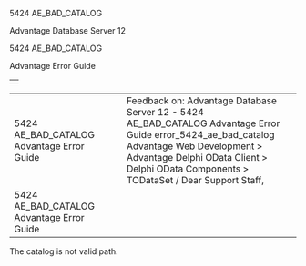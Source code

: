 5424 AE\_BAD\_CATALOG




Advantage Database Server 12  

5424 AE\_BAD\_CATALOG

Advantage Error Guide

|  |
| --- |
|  |

|  |  |  |  |  |
| --- | --- | --- | --- | --- |
| 5424 AE\_BAD\_CATALOG  Advantage Error Guide |  |  | Feedback on: Advantage Database Server 12 - 5424 AE\_BAD\_CATALOG Advantage Error Guide error\_5424\_ae\_bad\_catalog Advantage Web Development > Advantage Delphi OData Client > Delphi OData Components > TODataSet / Dear Support Staff, |  |
| 5424 AE\_BAD\_CATALOG  Advantage Error Guide |  |  |  |  |

The catalog is not valid path.